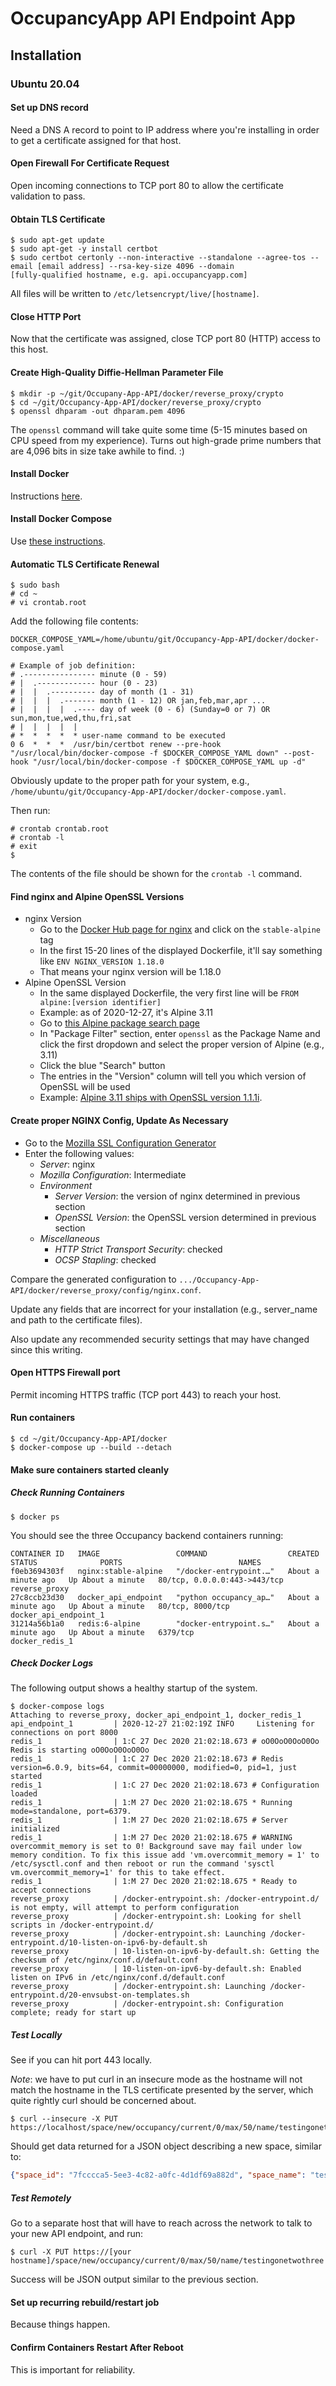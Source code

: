 # OccupancyApp API Endpoint App

## Installation

### Ubuntu 20.04

#### Set up DNS record

Need a DNS A record to point to IP address where you're installing in order 
to get a certificate assigned for that host.

#### Open Firewall For Certificate Request

Open incoming connections to TCP port 80 to allow the certificate validation to pass.

#### Obtain TLS Certificate 

```shell
$ sudo apt-get update
$ sudo apt-get -y install certbot 
$ sudo certbot certonly --non-interactive --standalone --agree-tos --email [email address] --rsa-key-size 4096 --domain
[fully-qualified hostname, e.g. api.occupancyapp.com]
```

All files will be written to `/etc/letsencrypt/live/[hostname]`.

#### Close HTTP Port 

Now that the certificate was assigned, close TCP port 80 (HTTP) access to this host.


#### Create High-Quality Diffie-Hellman Parameter File

```
$ mkdir -p ~/git/Occupany-App-API/docker/reverse_proxy/crypto
$ cd ~/git/Occupancy-App-API/docker/reverse_proxy/crypto
$ openssl dhparam -out dhparam.pem 4096
```

The `openssl` command will take quite some time (5-15 minutes based on 
CPU speed from my experience). Turns out high-grade prime numbers that
are 4,096 bits in size take awhile to find. :)

#### Install Docker

Instructions [here](https://www.digitalocean.com/community/tutorials/how-to-install-and-use-docker-on-ubuntu-20-04).

#### Install Docker Compose

Use [these instructions](https://www.digitalocean.com/community/tutorials/how-to-install-and-use-docker-compose-on-ubuntu-20-04).


#### Automatic TLS Certificate Renewal

```
$ sudo bash
# cd ~
# vi crontab.root
```

Add the following file contents:

```
DOCKER_COMPOSE_YAML=/home/ubuntu/git/Occupancy-App-API/docker/docker-compose.yaml

# Example of job definition:
# .---------------- minute (0 - 59)
# |  .------------- hour (0 - 23)
# |  |  .---------- day of month (1 - 31)
# |  |  |  .------- month (1 - 12) OR jan,feb,mar,apr ...
# |  |  |  |  .---- day of week (0 - 6) (Sunday=0 or 7) OR sun,mon,tue,wed,thu,fri,sat
# |  |  |  |  |
# *  *  *  *  * user-name command to be executed
0 6  *  *  *  /usr/bin/certbot renew --pre-hook "/usr/local/bin/docker-compose -f $DOCKER_COMPOSE_YAML down" --post-hook "/usr/local/bin/docker-compose -f $DOCKER_COMPOSE_YAML up -d"
```

Obviously update to the proper path for your system, e.g., `/home/ubuntu/git/Occupancy-App-API/docker/docker-compose.yaml`.

Then run:

```
# crontab crontab.root
# crontab -l
# exit
$ 
```

The contents of the file should be shown for the `crontab -l` command.

#### Find nginx and Alpine OpenSSL Versions

* nginx Version
    - Go to the [Docker Hub page for nginx](https://hub.docker.com/_/nginx) and click on the `stable-alpine` tag
    - In the first 15-20 lines of the displayed Dockerfile, it'll say something like `ENV NGINX_VERSION 1.18.0`
    - That means your nginx version will be 1.18.0
* Alpine OpenSSL Version
    - In the same displayed Dockerfile, the very first line will be `FROM alpine:[version identifier]`
    - Example: as of 2020-12-27, it's Alpine 3.11
    - Go to [this Alpine package search page](https://pkgs.alpinelinux.org/packages)
    - In "Package Filter" section, enter `openssl` as the Package Name and click the first dropdown and select the proper version of
Alpine (e.g., 3.11)
    - Click the blue "Search" button
    - The entries in the "Version" column will tell you which version of OpenSSL will be used
    - Example: [Alpine 3.11 ships with OpenSSL version 1.1.1i](https://pkgs.alpinelinux.org/packages?name=openssl&branch=v3.11).

#### Create proper NGINX Config, Update As Necessary

* Go to the [Mozilla SSL Configuration Generator](https://ssl-config.mozilla.org/)
* Enter the following values:
    - *Server*: nginx
    - *Mozilla Configuration*: Intermediate
    - *Environment*
        - *Server Version*: the version of nginx determined in previous section
        - *OpenSSL Version*: the OpenSSL version determined in previous section
    - *Miscellaneous*
        - *HTTP Strict Transport Security*: checked
        - *OCSP Stapling*: checked

Compare the generated configuration to `.../Occupancy-App-API/docker/reverse_proxy/config/nginx.conf`.

Update any fields that are incorrect for your installation 
(e.g., server_name and path to the certificate files).

Also update any recommended security settings that may have changed since this writing.

#### Open HTTPS Firewall port

Permit incoming HTTPS traffic (TCP port 443) to reach your host. 

#### Run containers

```
$ cd ~/git/Occupancy-App-API/docker
$ docker-compose up --build --detach
```

#### Make sure containers started cleanly

##### Check Running Containers

```
$ docker ps
```

You should see the three Occupancy backend containers running:

```
CONTAINER ID   IMAGE                 COMMAND                  CREATED              STATUS              PORTS                          NAMES
f0eb3694303f   nginx:stable-alpine   "/docker-entrypoint.…"   About a minute ago   Up About a minute   80/tcp, 0.0.0.0:443->443/tcp   reverse_proxy
27c8ccb23d30   docker_api_endpoint   "python occupancy_ap…"   About a minute ago   Up About a minute   80/tcp, 8000/tcp               docker_api_endpoint_1
31214a56b1a0   redis:6-alpine        "docker-entrypoint.s…"   About a minute ago   Up About a minute   6379/tcp                       docker_redis_1
```

##### Check Docker Logs

The following output shows a healthy startup of the system.

```
$ docker-compose logs
Attaching to reverse_proxy, docker_api_endpoint_1, docker_redis_1
api_endpoint_1         | 2020-12-27 21:02:19Z INFO     Listening for connections on port 8000
redis_1                | 1:C 27 Dec 2020 21:02:18.673 # oO0OoO0OoO0Oo Redis is starting oO0OoO0OoO0Oo
redis_1                | 1:C 27 Dec 2020 21:02:18.673 # Redis version=6.0.9, bits=64, commit=00000000, modified=0, pid=1, just started
redis_1                | 1:C 27 Dec 2020 21:02:18.673 # Configuration loaded
redis_1                | 1:M 27 Dec 2020 21:02:18.675 * Running mode=standalone, port=6379.
redis_1                | 1:M 27 Dec 2020 21:02:18.675 # Server initialized
redis_1                | 1:M 27 Dec 2020 21:02:18.675 # WARNING overcommit_memory is set to 0! Background save may fail under low memory condition. To fix this issue add 'vm.overcommit_memory = 1' to /etc/sysctl.conf and then reboot or run the command 'sysctl vm.overcommit_memory=1' for this to take effect.
redis_1                | 1:M 27 Dec 2020 21:02:18.675 * Ready to accept connections
reverse_proxy          | /docker-entrypoint.sh: /docker-entrypoint.d/ is not empty, will attempt to perform configuration
reverse_proxy          | /docker-entrypoint.sh: Looking for shell scripts in /docker-entrypoint.d/
reverse_proxy          | /docker-entrypoint.sh: Launching /docker-entrypoint.d/10-listen-on-ipv6-by-default.sh
reverse_proxy          | 10-listen-on-ipv6-by-default.sh: Getting the checksum of /etc/nginx/conf.d/default.conf
reverse_proxy          | 10-listen-on-ipv6-by-default.sh: Enabled listen on IPv6 in /etc/nginx/conf.d/default.conf
reverse_proxy          | /docker-entrypoint.sh: Launching /docker-entrypoint.d/20-envsubst-on-templates.sh
reverse_proxy          | /docker-entrypoint.sh: Configuration complete; ready for start up
```

##### Test Locally

See if you can hit port 443 locally. 

*Note*: we have to put curl in an insecure mode as the hostname will not 
match the hostname in the TLS certificate presented by the server, which 
quite rightly curl should be concerned about.

```
$ curl --insecure -X PUT https://localhost/space/new/occupancy/current/0/max/50/name/testingonetwothree
```

Should get data returned for a JSON object describing a new space, similar to:

```json
{"space_id": "7fcccca5-5ee3-4c82-a0fc-4d1df69a882d", "space_name": "testingonetwothree", "occupancy": {"current": 0, "maximum": 50}, "created": "2020-12-27T21:10:28.602467Z", "last_updated": "2020-12-27T21:10:28.602467Z"}
```

##### Test Remotely

Go to a separate host that will have to reach across the network to talk to your new API endpoint, and run:

```
$ curl -X PUT https://[your hostname]/space/new/occupancy/current/0/max/50/name/testingonetwothree
```

Success will be JSON output similar to the previous section.

#### Set up recurring rebuild/restart job

Because things happen.

#### Confirm Containers Restart After Reboot

This is important for reliability.

